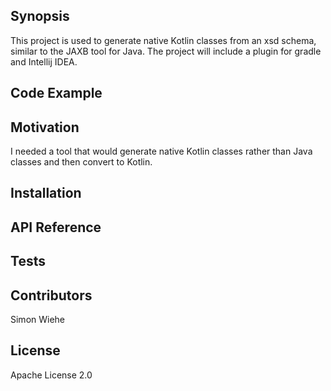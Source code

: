 ## Synopsis

This project is used to generate native Kotlin classes from an xsd schema, similar to the JAXB tool for Java. The project will include a plugin for gradle and Intellij IDEA.

## Code Example

## Motivation

I needed a tool that would generate native Kotlin classes rather than Java classes and then convert to Kotlin.

## Installation

## API Reference

## Tests

## Contributors

Simon Wiehe

## License

Apache License 2.0

